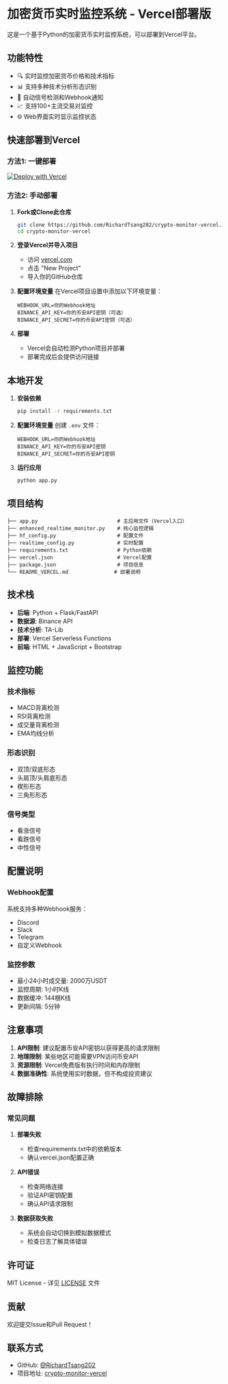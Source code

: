 # 加密货币实时监控系统 - Vercel部署版

这是一个基于Python的加密货币实时监控系统，可以部署到Vercel平台。

## 功能特性

- 🔍 实时监控加密货币价格和技术指标
- 📊 支持多种技术分析形态识别
- 🚨 自动信号检测和Webhook通知
- 📈 支持100+主流交易对监控
- 🌐 Web界面实时显示监控状态

## 快速部署到Vercel

### 方法1: 一键部署

[![Deploy with Vercel](https://vercel.com/button)](https://vercel.com/new/clone?repository-url=https://github.com/RichardTsang202/crypto-monitor-vercel)

### 方法2: 手动部署

1. **Fork或Clone此仓库**
   ```bash
   git clone https://github.com/RichardTsang202/crypto-monitor-vercel.git
   cd crypto-monitor-vercel
   ```

2. **登录Vercel并导入项目**
   - 访问 [vercel.com](https://vercel.com)
   - 点击 "New Project"
   - 导入你的GitHub仓库

3. **配置环境变量**
   在Vercel项目设置中添加以下环境变量：
   ```
   WEBHOOK_URL=你的Webhook地址
   BINANCE_API_KEY=你的币安API密钥（可选）
   BINANCE_API_SECRET=你的币安API密钥（可选）
   ```

4. **部署**
   - Vercel会自动检测Python项目并部署
   - 部署完成后会提供访问链接

## 本地开发

1. **安装依赖**
   ```bash
   pip install -r requirements.txt
   ```

2. **配置环境变量**
   创建 `.env` 文件：
   ```
   WEBHOOK_URL=你的Webhook地址
   BINANCE_API_KEY=你的币安API密钥
   BINANCE_API_SECRET=你的币安API密钥
   ```

3. **运行应用**
   ```bash
   python app.py
   ```

## 项目结构

```
├── app.py                          # 主应用文件（Vercel入口）
├── enhanced_realtime_monitor.py    # 核心监控逻辑
├── hf_config.py                    # 配置文件
├── realtime_config.py              # 实时配置
├── requirements.txt                # Python依赖
├── vercel.json                     # Vercel配置
├── package.json                    # 项目信息
└── README_VERCEL.md               # 部署说明
```

## 技术栈

- **后端**: Python + Flask/FastAPI
- **数据源**: Binance API
- **技术分析**: TA-Lib
- **部署**: Vercel Serverless Functions
- **前端**: HTML + JavaScript + Bootstrap

## 监控功能

### 技术指标
- MACD背离检测
- RSI背离检测
- 成交量背离检测
- EMA均线分析

### 形态识别
- 双顶/双底形态
- 头肩顶/头肩底形态
- 楔形形态
- 三角形形态

### 信号类型
- 看涨信号
- 看跌信号
- 中性信号

## 配置说明

### Webhook配置
系统支持多种Webhook服务：
- Discord
- Slack
- Telegram
- 自定义Webhook

### 监控参数
- 最小24小时成交量: 2000万USDT
- 监控周期: 1小时K线
- 数据缓冲: 144根K线
- 更新间隔: 5分钟

## 注意事项

1. **API限制**: 建议配置币安API密钥以获得更高的请求限制
2. **地理限制**: 某些地区可能需要VPN访问币安API
3. **资源限制**: Vercel免费版有执行时间和内存限制
4. **数据准确性**: 系统使用实时数据，但不构成投资建议

## 故障排除

### 常见问题

1. **部署失败**
   - 检查requirements.txt中的依赖版本
   - 确认vercel.json配置正确

2. **API错误**
   - 检查网络连接
   - 验证API密钥配置
   - 确认API请求限制

3. **数据获取失败**
   - 系统会自动切换到模拟数据模式
   - 检查日志了解具体错误

## 许可证

MIT License - 详见 [LICENSE](LICENSE) 文件

## 贡献

欢迎提交Issue和Pull Request！

## 联系方式

- GitHub: [@RichardTsang202](https://github.com/RichardTsang202)
- 项目地址: [crypto-monitor-vercel](https://github.com/RichardTsang202/crypto-monitor-vercel)